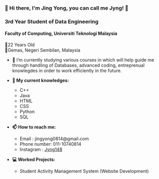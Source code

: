 ### :star2: Hi there, I'm Jing Yong, you can call me Jyng! :star2:

<h3> 3rd Year Student of Data Engineering </h3>

<h4> Faculty of Computing, Universiti Teknologi Malaysia </h4>

🌠22 Years Old <br>
🌠Gemas, Negeri Sembilan, Malaysia


- 🌱 I’m currently studying various courses in which will help guide me through handling of Databases, advanced coding, entreprenual knowlegdes in order to work efficiently in the future.

- <b>💬 My current knowledges: </b>
  <ul>
  <li> C++ </li>
  <li> Java </li>
  <li> HTML </li>
  <li> CSS </li>
  <li> Python </li>
  <li> SQL </li>
  </ul>
  
- <b>📫 How to reach me: </b>
  <ul>
  <li>Email : jingyong0814@gmail.com </li>
  <li>Phone number: 011-10740814 </li>
  <li>Instagram : <a href="https://www.instagram.com/jyng814/?theme=dark">Jyng148</a></li>
  </ul>

- <b>:computer: Worked Projects: </b>
  <ul>
    <li>Student Activity Management System (Website Development)</li>
  </ul>
